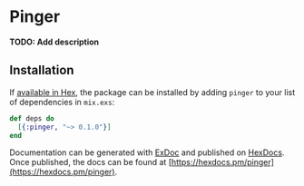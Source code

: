# Pinger

**TODO: Add description**

## Installation

If [available in Hex](https://hex.pm/docs/publish), the package can be installed
by adding `pinger` to your list of dependencies in `mix.exs`:

```elixir
def deps do
  [{:pinger, "~> 0.1.0"}]
end
```

Documentation can be generated with [ExDoc](https://github.com/elixir-lang/ex_doc)
and published on [HexDocs](https://hexdocs.pm). Once published, the docs can
be found at [https://hexdocs.pm/pinger](https://hexdocs.pm/pinger).

